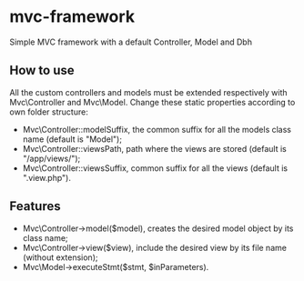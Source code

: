 # mvc-framework
Simple MVC framework with a default Controller, Model and Dbh

## How to use
All the custom controllers and models must be extended respectively with Mvc\Controller and Mvc\Model.
Change these static properties according to own folder structure:
- Mvc\Controller::modelSuffix, the common suffix for all the models class name (default is "Model");
- Mvc\Controller::viewsPath, path where the views are stored (default is "/app/views/");
- Mvc\Controller::viewsSuffix, common suffix for all the views (default is ".view.php").

## Features
- Mvc\Controller->model($model), creates the desired model object by its class name;
- Mvc\Controller->view($view), include the desired view by its file name (without extension);
- Mvc\Model->executeStmt($stmt, $inParameters).
